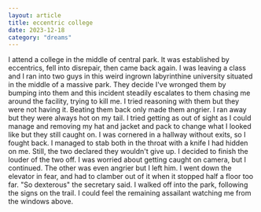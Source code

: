 ```yaml
---
layout: article
title: eccentric college
date: 2023-12-18
category: "dreams"
---
```


I attend a college in the middle of central park. It was established by eccentrics, fell into disrepair, then came back again.
I was leaving a class and I ran into two guys in this weird ingrown labyrinthine university situated in the middle of a massive park. They decide I've wronged them by bumping into them and this incident steadily escalates to them chasing me around the facility, trying to kill me.
I tried reasoning with them but they were not having it. Beating them back only made them angrier. I ran away but they were always hot on my tail. I tried getting as out of sight as I could manage and removing my hat and jacket and pack to change what I looked like but they still caught on. 
I was cornered in a hallway without exits, so I fought back. I managed to stab both in the throat with a knife I had hidden on me. Still, the two declared they wouldn't give up. I decided to finish the louder of the two off. I was worried about getting caught on camera, but I continued. The other was even angrier but I left him. I went down the elevator in fear, and had to clamber out of it when it stopped half a floor too far. "So dexterous" the secretary said. 
I walked off into the park, following the signs on the trail. I could feel the remaining assailant watching me from the windows above.